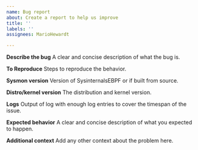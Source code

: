 ```yaml
---
name: Bug report
about: Create a report to help us improve
title: ''
labels: ''
assignees: MarioHewardt

---
```


**Describe the bug**
A clear and concise description of what the bug is.

**To Reproduce**
Steps to reproduce the behavior.

**Sysmon version**
Version of SysinternalsEBPF or if built from source.

**Distro/kernel version**
The distribution and kernel version.

**Logs**
Output of log with enough log entries to cover the timespan of the issue. 

**Expected behavior**
A clear and concise description of what you expected to happen.

**Additional context**
Add any other context about the problem here.
